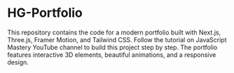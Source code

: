 # HG-Portfolio
This repository contains the code for a modern portfolio built with Next.js, Three.js, Framer Motion, and Tailwind CSS. Follow the tutorial on JavaScript Mastery YouTube channel to build this project step by step. The portfolio features interactive 3D elements, beautiful animations, and a responsive design.
